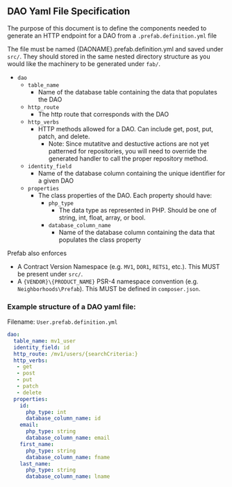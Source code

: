 ## DAO Yaml File Specification

The purpose of this document is to define the components needed to generate an HTTP endpoint for a DAO from a `.prefab.definition.yml` file

The file must be named {DAONAME}.prefab.definition.yml and saved under `src/`. They should stored in the same nested directory structure as you would like the machinery to be generated under `fab/`.  
- `dao`
    - `table_name`
        - Name of the database table containing the data that populates the DAO
    - `http_route`
        - The http route that corresponds with the DAO
    - `http_verbs`
        - HTTP methods allowed for a DAO. Can include get, post, put, patch, and delete.
            - Note: Since mutatitve and destuctive actions are not yet patterned for repositories, you will need to override the generated handler to call the proper repository method.
    - `identity_field`
        - Name of the database column containing the unique identifier for a given DAO
    - `properties`
        - The class properties of the DAO. Each property should have:
            - `php_type`
                - The data type as represented in PHP. Should be one of string, int, float, array, or bool.
            - `database_column_name`
                - Name of the database column containing the data that populates the class property

Prefab also enforces
* A Contract Version Namespace (e.g. `MV1`, `DOR1`, `RETS1`, etc.). This MUST be present under `src/`.
* A `{VENDOR}\{PRODUCT_NAME}` PSR-4 namespace convention (e.g. `Neighborhoods\Prefab`). This MUST be defined in `composer.json`.

### Example structure of a DAO yaml file:

Filename: `User.prefab.definition.yml`
```yaml
dao:
  table_name: mv1_user
  identity_field: id
  http_route: /mv1/users/{searchCriteria:}
  http_verbs:
   - get
   - post
   - put
   - patch
   - delete
  properties:
    id:
      php_type: int
      database_column_name: id
    email:
      php_type: string
      database_column_name: email
    first_name:
      php_type: string
      database_column_name: fname
    last_name:
      php_type: string
      database_column_name: lname
```
